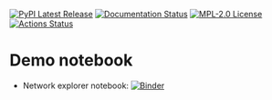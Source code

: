 
[![PyPI Latest Release](https://img.shields.io/pypi/v/pypowsybl-jupyter.svg)](https://pypi.org/project/pypowsybl-jupyter/)
[![Documentation Status](https://readthedocs.org/projects/pypowsybl-jupyter/badge/?version=latest)](https://powsybl.readthedocs.io/projects/pypowsybl-jupyter/en/latest/?badge=latest)
[![MPL-2.0 License](https://img.shields.io/badge/license-MPL_2.0-blue.svg)](https://www.mozilla.org/en-US/MPL/2.0/)
[![Actions Status](https://github.com/powsybl/pypowsybl/workflows/Full%20CI/badge.svg)](https://github.com/powsybl/pypowsybl-jupyter/actions)

# Demo notebook

- Network explorer notebook: [![Binder](https://mybinder.org/badge_logo.svg)](https://mybinder.org/v2/gh/CBiasuzzi/nbdemos/HEAD?labpath=demo1.ipynb)
